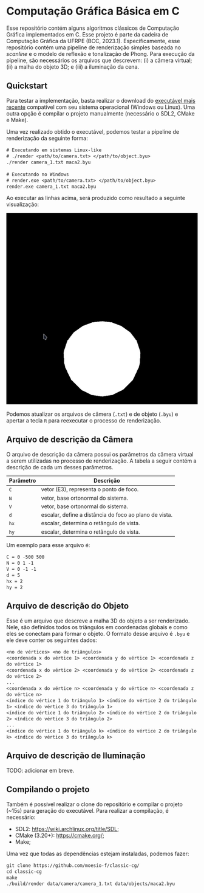 # Computação Gráfica Básica em C

Esse repositório contém alguns algoritmos clássicos de Computação Gráfica implementados em C. Esse projeto é parte da cadeira de Computação Gráfica da UFRPE (BCC, 2023.1). Especificamente, esse repositório contém uma pipeline de renderização simples baseada no *scanline* e o modelo de reflexão e tonalização de Phong. Para execução da pipeline, são necessários os arquivos que descrevem: (i) a câmera virtual; (ii) a malha do objeto 3D; e (iii) a iluminação da cena.

## Quickstart

Para testar a implementação, basta realizar o download do [executável mais recente](https://github.com/moesio-f/classic-cg/releases) compatível com seu sistema operacional (Windows ou Linux). Uma outra opção é compilar o projeto manualmente (necessário o SDL2, CMake e Make).

Uma vez realizado obtido o executável, podemos testar a pipeline de renderização da seguinte forma:

```console
# Executando em sistemas Linux-like
# ./render <path/to/camera.txt> </path/to/object.byu>
./render camera_1.txt maca2.byu

# Executando no Windows
# render.exe <path/to/camera.txt> </path/to/object.byu>
render.exe camera_1.txt maca2.byu
```

Ao executar as linhas acima, será produzido como resultado a seguinte visualização:

![](.github/img/1va_maca2.png)

Podemos atualizar os arquivos de câmera (`.txt`) e de objeto (`.byu`) e apertar a tecla `R` para reexecutar o processo de renderização.

## Arquivo de descrição da Câmera

O arquivo de descrição da câmera possui os parâmetros da câmera virtual a serem utilizadas no processo de renderização. A tabela a seguir contém a descrição de cada um desses parâmetros.

| Parâmetro | Descrição |
| --- | --- |
| `C` | vetor (E3), representa o ponto de foco. | 
| `N` | vetor, base ortonormal do sistema. |
| `V` | vetor, base ortonormal do sistema. |
| `d` | escalar, define a distância do foco ao plano de vista. |
| `hx`| escalar, determina o retângulo de vista. |
| `hy`| escalar, determina o retângulo de vista. |


Um exemplo para esse arquivo é:

```
C = 0 -500 500
N = 0 1 -1
V = 0 -1 -1
d = 5
hx = 2
hy = 2
```

## Arquivo de descrição do Objeto

Esse é um arquivo que descreve a malha 3D do objeto a ser renderizado. Nele, são definidos todos os triângulos em coordenadas globais e como eles se conectam para formar o objeto. O formato desse arquivo é `.byu` e ele deve conter os seguintes dados:

```
<no de vértices> <no de triângulos>
<coordenada x do vértice 1> <coordenada y do vértice 1> <coordenada z do vértice 1>
<coordenada x do vértice 2> <coordenada y do vértice 2> <coordenada z do vértice 2>
...
<coordenada x do vértice n> <coordenada y do vértice n> <coordenada z do vértice n>
<índice do vértice 1 do triângulo 1> <índice do vértice 2 do triângulo 1> <índice do vértice 3 do triângulo 1>
<índice do vértice 1 do triângulo 2> <índice do vértice 2 do triângulo 2> <índice do vértice 3 do triângulo 2>
...
<índice do vértice 1 do triângulo k> <índice do vértice 2 do triângulo k> <índice do vértice 3 do triângulo k>
```

## Arquivo de descrição de Iluminação

TODO: adicionar em breve.

## Compilando o projeto

Também é possível realizar o clone do repositório e compilar o projeto (~15s) para geração do executável. Para realizar a compilação, é necessário:

- SDL2: https://wiki.archlinux.org/title/SDL;
- CMake (3.20+): https://cmake.org/;
- Make;

Uma vez que todas as dependências estejam instaladas, podemos fazer:

```console
git clone https://github.com/moesio-f/classic-cg/
cd classic-cg
make
./build/render data/camera/camera_1.txt data/objects/maca2.byu
```


